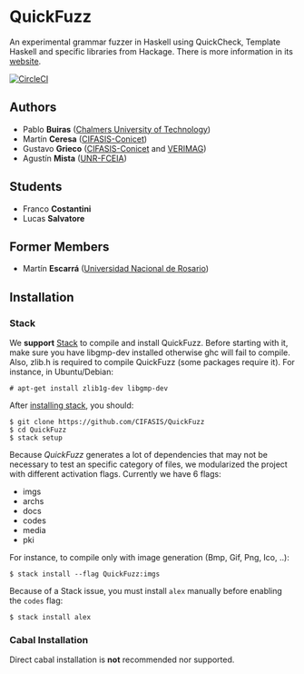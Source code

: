 # QuickFuzz

An experimental grammar fuzzer in Haskell using QuickCheck, Template Haskell and specific libraries from Hackage.
There is more information in its [website](http://QuickFuzz.org/).

[![CircleCI](https://circleci.com/gh/CIFASIS/QuickFuzz.svg?style=svg)](https://circleci.com/gh/CIFASIS/QuickFuzz)

## Authors

* Pablo **Buiras** ([Chalmers University of Technology](http://www.chalmers.se/en/Pages/default.aspx))
* Martín **Ceresa** ([CIFASIS-Conicet](http://cifasis-conicet.gov.ar/))
* Gustavo **Grieco** ([CIFASIS-Conicet](http://cifasis-conicet.gov.ar/) and [VERIMAG](http://www-verimag.imag.fr/?lang=en))
* Agustín **Mista** ([UNR-FCEIA](http://fceia.unr.edu.ar/))

## Students

* Franco **Costantini**
* Lucas **Salvatore**

## Former Members

* Martín **Escarrá** ([Universidad Nacional de Rosario](http://www.unr.edu.ar/))

## Installation

### Stack

We **support** [Stack](www.haskellstack.org) to compile and install QuickFuzz. Before starting with it, make sure you have libgmp-dev installed otherwise ghc will fail to compile. Also, zlib.h is required to compile QuickFuzz (some packages require it). For instance, in Ubuntu/Debian:

    # apt-get install zlib1g-dev libgmp-dev

After [installing stack](http://docs.haskellstack.org/en/stable/README/#how-to-install), you should:

    $ git clone https://github.com/CIFASIS/QuickFuzz
    $ cd QuickFuzz
    $ stack setup

Because *QuickFuzz* generates a lot of dependencies that may not be necessary to test an specific category of files, we modularized the project with different activation flags. Currently we have 6 flags:

* imgs
* archs
* docs
* codes
* media
* pki

For instance, to compile only with image generation (Bmp, Gif, Png, Ico, ..):

    $ stack install --flag QuickFuzz:imgs
    
Because of a Stack issue, you must install `alex` manually before enabling the `codes` flag:

    $ stack install alex

### Cabal Installation

Direct cabal installation is **not** recommended nor supported.
